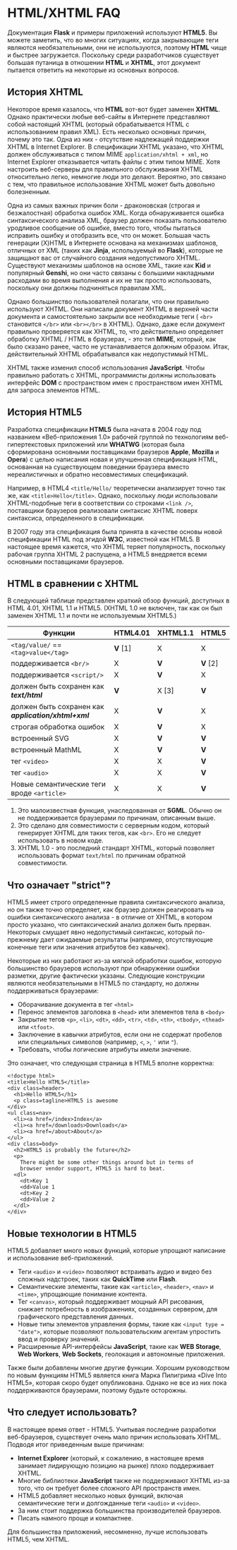 # HTML/XHTML FAQ

Документация **Flask** и примеры приложений используют **HTML5**. Вы можете заметить, что во многих ситуациях, когда закрывающие теги являются необязательными, они не используются, поэтому **HTML** чище и быстрее загружается. Поскольку среди разработчиков существует большая путаница в отношении **HTML** и **XHTML**, этот документ пытается ответить на некоторые из основных вопросов.

## История XHTML

Некоторое время казалось, что **HTML** вот-вот будет заменен **XHTML**. Однако практически любые веб-сайты в Интернете представляют собой настоящий XHTML (который обрабатывается HTML с использованием правил XML). Есть несколько основных причин, почему это так. Одна из них - отсутствие надлежащей поддержки XHTML в Internet Explorer. В спецификации XHTML указано, что XHTML должен обслуживаться с типом MIME `application/xhtml + xml`, но Internet Explorer отказывается читать файлы с этим типом MIME. Хотя настроить веб-серверы для правильного обслуживания XHTML относительно легко, немногие люди это делают. Вероятно, это связано с тем, что правильное использование XHTML может быть довольно болезненным.

Одна из самых важных причин боли - драконовская (строгая и безжалостная) обработка ошибок XML. Когда обнаруживается ошибка синтаксического анализа XML, браузер должен показать пользователю уродливое сообщение об ошибке, вместо того, чтобы пытаться исправить ошибку и отобразить все, что он может. Большая часть генерации (X)HTML в Интернете основана на механизмах шаблонов, отличных от XML (таких как **Jinja**, используемый во **Flask**), которые не защищают вас от случайного создания недопустимого XHTML. Существуют механизмы шаблонов на основе XML, такие как **Kid** и популярный **Genshi**, но они часто связаны с большими накладными расходами во время выполнения и их не так просто использовать, поскольку они должны подчиняться правилам XML.

Однако большинство пользователей полагали, что они правильно используют XHTML. Они написали документ XHTML в верхней части документа и самостоятельно закрыли все необходимые теги ( `<br>` становится `</br>` или `<br></br>` в XHTML). Однако, даже если документ правильно проверяется как XHTML, то, что действительно определяет обработку XHTML / HTML в браузерах, - это тип **MIME**, который, как было сказано ранее, часто не устанавливается должным образом. Итак, действительный XHTML обрабатывался как недопустимый HTML.

XHTML также изменил способ использования **JavaScript**. Чтобы правильно работать с XHTML, программисты должны использовать интерфейс **DOM** с пространством имен с пространством имен XHTML для запроса элементов HTML.

## История HTML5

Разработка спецификации **HTML5** была начата в 2004 году под названием «Веб-приложения 1.0» рабочей группой по технологиям веб-гипертекстовых приложений или **WHATWG** (которая была сформирована основными поставщиками браузеров **Apple**, **Mozilla** и **Opera**) с целью написания новая и улучшенная спецификация HTML, основанная на существующем поведении браузера вместо нереалистичных и обратно несовместимых спецификаций.

Например, в HTML4 `<title/Hello/` теоретически анализирует точно так же, как `<title>Hello</title>`. Однако, поскольку люди использовали XHTML-подобные теги в соответствии со строками `<link />`, поставщики браузеров реализовали синтаксис XHTML поверх синтаксиса, определенного в спецификации.

В 2007 году эта спецификация была принята в качестве основы новой спецификации HTML под эгидой **W3C**, известной как HTML5. В настоящее время кажется, что XHTML теряет популярность, поскольку рабочая группа XHTML 2 распущена, а HTML5 внедряется всеми основными поставщиками браузеров.

## HTML в сравнении с XHTML

В следующей таблице представлен краткий обзор функций, доступных в HTML 4.01, XHTML 1.1 и HTML5. (XHTML 1.0 не включен, так как он был заменен XHTML 1.1 и почти не используемым XHTML5.)

| Функции                                              | HTML4.01   | XHTML1.1 | HTML5      |
| ---------------------------------------------------- | ---------- | -------- | ---------- |
| `<tag/value/` == `<tag>value</tag>`                  | **V** \[1] | X        | X          |
| поддерживается `<br/>`                               | X          | **V**    | **V** \[2] |
| поддерживается `<script/>`                           | X          | **V**    | X          |
| должен быть сохранен как _**text/html**_             | **V**      | X \[3]   | **V**      |
| должен быть сохранен как _**application/xhtml+xml**_ | X          | **V**    | X          |
| строгая обработка ошибок                             | X          | **V**    | X          |
| встроенный SVG                                       | X          | **V**    | **V**      |
| встроенный MathML                                    | X          | **V**    | **V**      |
| тег `<video>`                                        | X          | X        | **V**      |
| тег `<audio>`                                        | X          | X        | **V**      |
| Новые семантические теги вроде `<article>`           | X          | X        | **V**      |

1. Это малоизвестная функция, унаследованная от **SGML**. Обычно он не поддерживается браузерами по причинам, описанным выше.
2. Это сделано для совместимости с серверным кодом, который генерирует XHTML для таких тегов, как `<br>`. Его не следует использовать в новом коде.
3. XHTML 1.0 - это последний стандарт XHTML, который позволяет использовать формат `text/html` по причинам обратной совместимости.

## Что означает "strict"?

HTML5 имеет строго определенные правила синтаксического анализа, но он также точно определяет, как браузер должен реагировать на ошибки синтаксического анализа - в отличие от XHTML, в котором просто указано, что синтаксический анализ должен быть прерван. Некоторых смущает явно недопустимый синтаксис, который по-прежнему дает ожидаемые результаты (например, отсутствующие конечные теги или значения атрибутов без кавычек).

Некоторые из них работают из-за мягкой обработки ошибок, которую большинство браузеров используют при обнаружении ошибки разметки, другие фактически указаны. Следующие конструкции являются необязательными в HTML5 по стандарту, но должны поддерживаться браузерами:

* Оборачивание документа в тег `<html>`
* Перенос элементов заголовка в `<head>` или элементов тела в `<body>`
* Закрытие тегов `<p>`, `<li>`, `<dt>`, `<dd>`, `<tr>`, `<td>`, `<th>`, `<tbody>`, `<thead>` или `<tfoot>`.
* Заключение в кавычки атрибутов, если они не содержат пробелов или специальных символов (например, `<`, `>`, `'` или `"`).
* Требовать, чтобы логические атрибуты имели значение.

Это означает, что следующая страница в HTML5 вполне корректна:

```markup
<!doctype html>
<title>Hello HTML5</title>
<div class=header>
  <h1>Hello HTML5</h1>
  <p class=tagline>HTML5 is awesome
</div>
<ul class=nav>
  <li><a href=/index>Index</a>
  <li><a href=/downloads>Downloads</a>
  <li><a href=/about>About</a>
</ul>
<div class=body>
  <h2>HTML5 is probably the future</h2>
  <p>
    There might be some other things around but in terms of
    browser vendor support, HTML5 is hard to beat.
  <dl>
    <dt>Key 1
    <dd>Value 1
    <dt>Key 2
    <dd>Value 2
  </dl>
</div>
```

## Новые технологии в HTML5

HTML5 добавляет много новых функций, которые упрощают написание и использование веб-приложений.

* Теги `<audio>` и `<video>` позволяют встраивать аудио и видео без сложных надстроек, таких как **QuickTime** или **Flash**.
* Семантические элементы, такие как `<article>`, `<header>`, `<nav>` и `<time>`, упрощающие понимание контента.
* Тег `<canvas>`, который поддерживает мощный API рисования, снижает потребность в изображениях, созданных сервером, для графического представления данных.
* Новые типы элементов управления формы, такие как `<input type = "date">`, которые позволяют пользовательским агентам упростить ввод и проверку значений.
* Расширенные API-интерфейсы **JavaScript**, такие как **WEB Storage**, **Web Workers**, **Web Sockets**, геолокация и автономные приложения.

Также были добавлены многие другие функции. Хорошим руководством по новым функциям HTML5 является книга Марка Пилигрима «Dive Into HTML5», которая скоро будет опубликована. Однако не все из них пока поддерживаются браузерами, поэтому будьте осторожны.

## Что следует использовать?

В настоящее время ответ - HTML5. Учитывая последние разработки веб-браузеров, существует очень мало причин использовать XHTML. Подводя итог приведенным выше причинам:

* **Internet Explorer** (который, к сожалению, в настоящее время занимает лидирующую позицию на рынке) плохо поддерживает XHTML.
* Многие библиотеки **JavaScript** также не поддерживают XHTML из-за того, что он требует более сложного API пространств имен.
* HTML5 добавляет несколько новых функций, включая семантические теги и долгожданные теги `<audio>` и `<video>`.
* За ним стоит поддержка большинства производителей браузеров.
* Писать намного проще и компактнее.

Для большинства приложений, несомненно, лучше использовать HTML5, чем XHTML.
